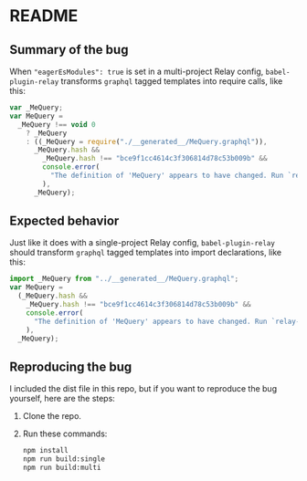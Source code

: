 # README

## Summary of the bug

When `"eagerEsModules": true` is set in a multi-project Relay config, `babel-plugin-relay` transforms `graphql` tagged templates into require calls, like this:

```js
var _MeQuery;
var MeQuery =
  _MeQuery !== void 0
    ? _MeQuery
    : ((_MeQuery = require("./__generated__/MeQuery.graphql")),
      _MeQuery.hash &&
        _MeQuery.hash !== "bce9f1cc4614c3f306814d78c53b009b" &&
        console.error(
          "The definition of 'MeQuery' appears to have changed. Run `relay-compiler` to update the generated files to receive the expected data."
        ),
      _MeQuery);
```

## Expected behavior

Just like it does with a single-project Relay config, `babel-plugin-relay` should transform `graphql` tagged templates into import declarations, like this:

```js
import _MeQuery from "../__generated__/MeQuery.graphql";
var MeQuery =
  (_MeQuery.hash &&
    _MeQuery.hash !== "bce9f1cc4614c3f306814d78c53b009b" &&
    console.error(
      "The definition of 'MeQuery' appears to have changed. Run `relay-compiler` to update the generated files to receive the expected data."
    ),
  _MeQuery);
```

## Reproducing the bug

I included the dist file in this repo, but if you want to reproduce the bug yourself, here are the steps:

1. Clone the repo.

2. Run these commands:

   ```bash
   npm install
   npm run build:single
   npm run build:multi
   ```
